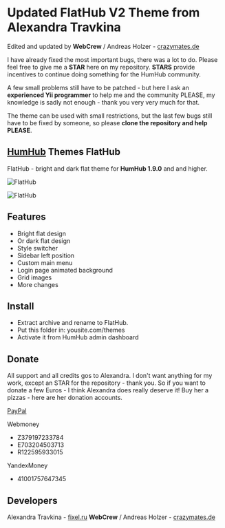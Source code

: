 # Updated FlatHub V2 Theme from Alexandra Travkina
Edited and updated by **WebCrew** / Andreas Holzer - [crazymates.de](https://crazymates.de)

I have already fixed the most important bugs, there was a lot to do. Please feel free to give me a **STAR** here on my repository. **STARS** provide incentives to continue doing something for the HumHub community. 

A few small problems still have to be patched - but here I ask an **experienced Yii programmer** to help me and the community PLEASE, my knowledge is sadly not enough - thank you very very much for that.

The theme can be used with small restrictions, but the last few bugs still have to be fixed by someone, so please **clone the repository and help PLEASE**.

## [HumHub](https://github.com/humhub/humhub) Themes FlatHub
FlatHub - bright and dark flat theme for **HumHub 1.9.0** and and higher.

![FlatHub](https://raw.githubusercontent.com/WebCrew/humhub_flathub_updated/master/screenshot/thumb_flathub.jpg)

![FlatHub](https://raw.githubusercontent.com/WebCrew/humhub_flathub_updated/master/screenshot/06_flathub.jpg)

## Features
- Bright flat design
- Or dark flat design
- Style switcher
- Sidebar left position
- Custom main menu
- Login page animated background
- Grid images
- More changes

## Install
- Extract archive and rename to FlatHub.
- Put this folder in: yousite.com/themes
- Activate it from HumHub admin dashboard

## Donate
All support and all credits gos to Alexandra. I don't want anything for my work, except an STAR for the repository - thank you.
So if you want to donate a few Euros - I think Alexandra does really deserve it!
Buy her a pizzas - here are her donation accounts.

[PayPal](https://paypal.me/forsashatravkina)

Webmoney
- Z379197233784
- E703204503713
- R122595933015

YandexMoney
- 41001757647345

## Developers
Alexandra Travkina - [fixel.ru](https://fixel.ru)
**WebCrew** / Andreas Holzer - [crazymates.de](https://crazymates.de)

